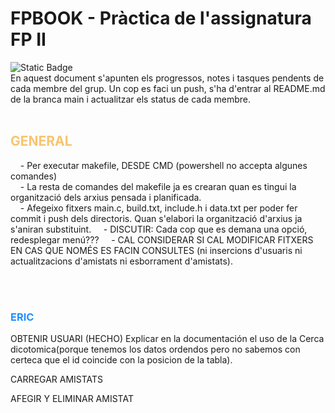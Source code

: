 # FPBOOK - Pràctica de l'assignatura FP II
<img alt="Static Badge" src="https://img.shields.io/badge/status-not_started-red">
<br>
    En aquest document s'apunten els progressos, notes i tasques pendents de cada membre del grup. Un cop es faci un push, s'ha d'entrar al README.md de la branca main i actualitzar els status de cada membre.
<br><br>
<h2 style="color:#F8C471">GENERAL</h2> 
<p>
<!-- Apunts generals -->
&nbsp &nbsp - Per executar makefile, DESDE CMD (powershell no accepta algunes comandes)<br>
&nbsp &nbsp - La resta de comandes del makefile ja es crearan quan es tingui la organització dels arxius pensada i planificada.<br>
&nbsp &nbsp - Afegeixo fitxers main.c, build.txt, include.h i data.txt per poder fer commit i push dels directoris. Quan s'elabori la organització d'arxius ja s'aniran substituint.
&nbsp &nbsp - DISCUTIR: Cada cop que es demana una opció, redesplegar menú???
&nbsp &nbsp - CAL CONSIDERAR SI CAL MODIFICAR FITXERS EN CAS QUE NOMÉS ES FACIN CONSULTES (ni insercions d'usuaris ni actualitzacions d'amistats ni esborrament d'amistats).

<!-- Fi dels apunts generals -->
</p>
<br><br>
<h3 style="color:DodgerBlue"> ERIC </h3> 
<P>
    OBTENIR USUARI (HECHO)
    Explicar en la documentación el uso de la Cerca dicotomica(porque tenemos los datos ordendos pero no sabemos con certeca que el id coincide con la posicion de la tabla).
</p>
<p>
    CARREGAR AMISTATS
</P>
<p>
    AFEGIR Y ELIMINAR AMISTAT
</p>
<br><br>
